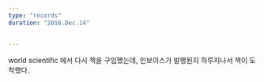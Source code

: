 ```yaml
---
type: "records"
duration: "2016.Dec.14"


---
```


world scientific 에서 다시 책을 구입했는데, 인보이스가 발행된지 하루지나서 책이 도착했다.